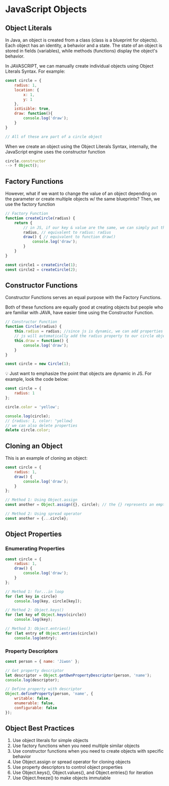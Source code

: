 # JavaScript Objects

## Object Literals

In Java, an object is created from a class (class is a blueprint for objects). Each object has an identity, a behavior and a state. The state of an object is stored in fields (variables), while methods (functions) display the object's behavior.

In JAVASCRIPT, we can manually create individual objects using Object Literals Syntax. For example:

```javascript
const circle = {
    radius: 1,
    location: {
        x: 1,
        y: 1
    },
    isVisible: true,
    draw: function(){
        console.log('draw');
    }
}

// All of these are part of a circle object
```

When we create an object using the Object Literals Syntax, internally, the JavaScript engine uses the constructor function

```javascript
circle.constructor
--> f Object();
```

## Factory Functions

However, what if we want to change the value of an object depending on the parameter or create multiple objects w/ the same blueprints? Then, we use the factory function

```javascript
// Factory Function
function createCircle(radius) {
    return {
        // in JS, if our key & value are the same, we can simply put the key in        
        radius, // equivalent to radius: radius
        draw() { // equivalent to function draw()
            console.log('draw');
        }
    }
}

const circle1 = createCircle(1);
const circle2 = createCircle(2);
```

## Constructor Functions

Constructor Functions serves an equal purpose with the Factory Functions.

Both of these functions are equally good at creating objects but people who are familiar with JAVA, have easier time using the Constructor Function.

```javascript
// Constructor Function
function Circle(radius) {
    this.radius = radius; //since js is dynamic, we can add properties by using the this keyword
    // js will automatically add the radius property to our circle object
    this.draw = function() {
        console.log('draw');
    }
} 

const circle = new Circle(1);
```

<aside>
💡 Just want to emphasize the point that objects are dynamic in JS. For example, look the code below:
</aside>

```javascript
const circle = {
    radius: 1
};

circle.color = 'yellow';

console.log(circle);
// {radius: 1, color: "yellow}
// we can also delete properties
delete circle.color;
```

## Cloning an Object

This is an example of cloning an object:

```javascript
const circle = {
    radius: 1,
    draw() {
        console.log('draw');
    }
};

// Method 1: Using Object.assign
const another = Object.assign({}, circle); // the {} represents an empty object passed

// Method 2: Using spread operator
const another = {...circle};
```

## Object Properties

### Enumerating Properties

```javascript
const circle = {
    radius: 1,
    draw() {
        console.log('draw');
    }
};

// Method 1: for...in loop
for (let key in circle)
    console.log(key, circle[key]);

// Method 2: Object.keys()
for (let key of Object.keys(circle))
    console.log(key);

// Method 3: Object.entries()
for (let entry of Object.entries(circle))
    console.log(entry);
```

### Property Descriptors

```javascript
const person = { name: 'Jiwon' };

// Get property descriptor
let descriptor = Object.getOwnPropertyDescriptor(person, 'name');
console.log(descriptor);

// Define property with descriptor
Object.defineProperty(person, 'name', {
    writable: false,
    enumerable: false,
    configurable: false
});
```

## Object Best Practices

1. Use object literals for simple objects
2. Use factory functions when you need multiple similar objects
3. Use constructor functions when you need to create objects with specific behavior
4. Use Object.assign or spread operator for cloning objects
5. Use property descriptors to control object properties
6. Use Object.keys(), Object.values(), and Object.entries() for iteration
7. Use Object.freeze() to make objects immutable 